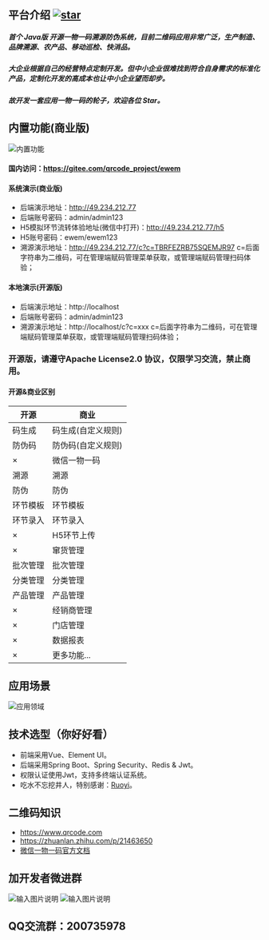 ## 平台介绍 <a align = "center" href='https://gitee.com/qrcode_project/ewem/stargazers'><img src='https://gitee.com/qrcode_project/ewem/badge/star.svg?theme=dark' alt='star'></img></a>
##### 首个 Java版 开源一物一码溯源防伪系统，目前二维码应用非常广泛，生产制造、品牌溯源、农产品、移动巡检、快消品。
##### 大企业根据自己的经营特点定制开发。但中小企业很难找到符合自身需求的标准化产品，定制化开发的高成本也让中小企业望而却步。
##### 故开发一套应用一物一码的轮子，欢迎各位 Star。

## 内置功能(商业版)
<img src="https://img-blog.csdnimg.cn/b71e438718d44aa585bcbee4c79f96f4.png" alt="内置功能"/>

#### 国内访问：https://gitee.com/qrcode_project/ewem

#### 系统演示(商业版)
* 后端演示地址：http://49.234.212.77
* 后端账号密码：admin/admin123
* H5模拟环节流转体验地址(微信中打开)：http://49.234.212.77/h5
* H5账号密码：ewem/ewem123
* 溯源演示地址：http://49.234.212.77/c?c=TBRFEZRB75SQEMJR97
    c=后面字符串为二维码，可在管理端赋码管理菜单获取，或管理端赋码管理扫码体验；

#### 本地演示(开源版)
* 后端演示地址：http://localhost
* 后端账号密码：admin/admin123
* 溯源演示地址：http://localhost/c?c=xxx
    c=后面字符串为二维码，可在管理端赋码管理菜单获取，或管理端赋码管理扫码体验；

### 开源版，请遵守Apache License2.0 协议，仅限学习交流，禁止商用。

#### 开源&商业区别
| 开源 | 商业 | 
|--|--|
| 码生成 |码生成(自定义规则) |
| 防伪码 | 防伪码(自定义规则) |
|×|微信一物一码|
|溯源|溯源|
|防伪|防伪|
|环节模板|环节模板|
|环节录入|环节录入|
|×|H5环节上传|
|×|窜货管理|
|批次管理|批次管理|
|分类管理|分类管理|
|产品管理|产品管理|
|×|经销商管理|
|×|门店管理|
|×|数据报表|
|×|更多功能...|
## 应用场景
<img  src="https://img-blog.csdnimg.cn/8bfdf596398e4dcaab744e9506dbd20a.png" alt="应用领域"/>

## 技术选型（你好好看）
* 前端采用Vue、Element UI。
* 后端采用Spring Boot、Spring Security、Redis & Jwt。
* 权限认证使用Jwt，支持多终端认证系统。
* 吃水不忘挖井人，特别感谢：[Ruoyi](https://gitee.com/y_project/RuoYi)。

## 二维码知识
* https://www.qrcode.com
* https://zhuanlan.zhihu.com/p/21463650
* [微信一物一码官方文档](https://developers.weixin.qq.com/doc/offiaccount/Unique_Item_Code/Unique_Item_Code_API_Documentation.html)


## 加开发者微进群
![输入图片说明](https://images.gitee.com/uploads/images/2021/0809/223955_3ef4e39b_1225299.png "合作联系")
![输入图片说明](https://images.gitee.com/uploads/images/2021/1120/192717_15fb3daf_1225299.png "111116.png")

## QQ交流群：200735978
   
